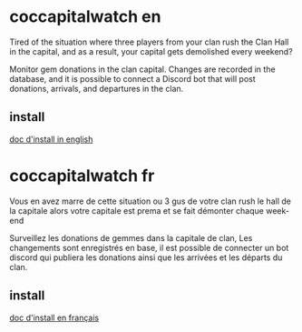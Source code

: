 # coccapitalwatch en
Tired of the situation where three players from your clan rush the Clan Hall in the capital, and as a result, your capital gets demolished every weekend?

Monitor gem donations in the clan capital. Changes are recorded in the database, and it is possible to connect a Discord bot that will post donations, arrivals, and departures in the clan.

## install
[doc d'install in english](install_en.md)

# coccapitalwatch fr

Vous en avez marre de cette situation ou 3 gus de votre clan rush le hall de la capitale alors votre capitale est prema et se fait démonter chaque week-end

Surveillez les donations de gemmes dans la capitale de clan,
Les changements sont enregistrés en base, il est possible de connecter un bot discord qui publiera les donations ainsi que les arrivées et les départs du clan.

## install
[doc d'install en français](install_fr.md)
